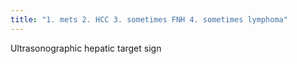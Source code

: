 ```yaml
---
title: "1. mets 2. HCC 3. sometimes FNH 4. sometimes lymphoma"
---
```

Ultrasonographic hepatic target sign

